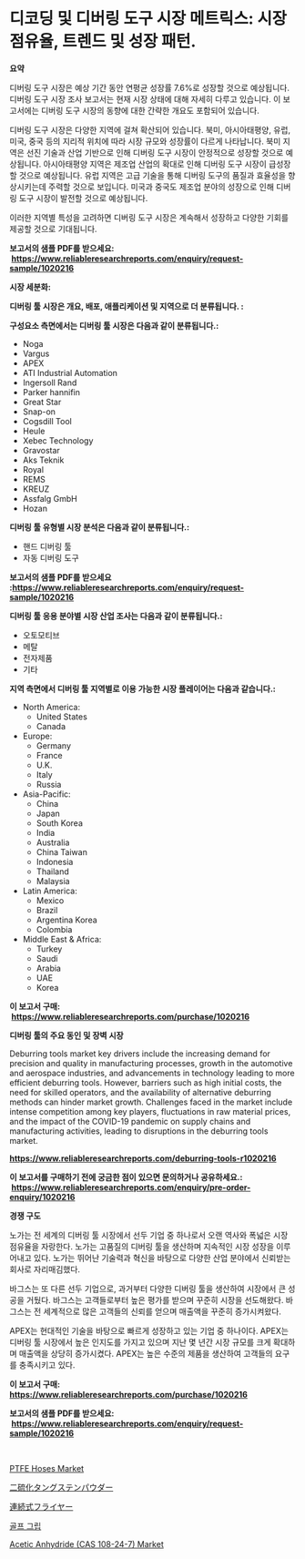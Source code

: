 <p><h1>디코딩 및 디버링 도구 시장 메트릭스: 시장 점유율, 트렌드 및 성장 패턴.</h1></p><p><strong>요약</strong></p>
<p><p>디버링 도구 시장은 예상 기간 동안 연평균 성장률 7.6%로 성장할 것으로 예상됩니다. 디버링 도구 시장 조사 보고서는 현재 시장 상태에 대해 자세히 다루고 있습니다. 이 보고서에는 디버링 도구 시장의 동향에 대한 간략한 개요도 포함되어 있습니다.</p><p>디버링 도구 시장은 다양한 지역에 걸쳐 확산되어 있습니다. 북미, 아시아태평양, 유럽, 미국, 중국 등의 지리적 위치에 따라 시장 규모와 성장률이 다르게 나타납니다. 북미 지역은 선진 기술과 산업 기반으로 인해 디버링 도구 시장이 안정적으로 성장할 것으로 예상됩니다. 아시아태평양 지역은 제조업 산업의 확대로 인해 디버링 도구 시장이 급성장할 것으로 예상됩니다. 유럽 지역은 고급 기술을 통해 디버링 도구의 품질과 효율성을 향상시키는데 주력할 것으로 보입니다. 미국과 중국도 제조업 분야의 성장으로 인해 디버링 도구 시장이 발전할 것으로 예상됩니다.</p><p>이러한 지역별 특성을 고려하면 디버링 도구 시장은 계속해서 성장하고 다양한 기회를 제공할 것으로 기대됩니다.</p></p>
<p><strong>보고서의 샘플 PDF를 받으세요: &nbsp;<a href="https://www.reliableresearchreports.com/enquiry/request-sample/1020216">https://www.reliableresearchreports.com/enquiry/request-sample/1020216</a></strong></p>
<p><strong>시장 세분화:</strong></p>
<p><strong> 디버링 툴 시장은 개요, 배포, 애플리케이션 및 지역으로 더 분류됩니다. :</strong></p>
<p><strong>구성요소 측면에서는 디버링 툴 시장은 다음과 같이 분류됩니다.:</strong></p>
<p><ul><li>Noga</li><li>Vargus</li><li>APEX</li><li>ATI Industrial Automation</li><li>Ingersoll Rand</li><li>Parker hannifin</li><li>Great Star</li><li>Snap-on</li><li>Cogsdill Tool</li><li>Heule</li><li>Xebec Technology</li><li>Gravostar</li><li>Aks Teknik</li><li>Royal</li><li>REMS</li><li>KREUZ</li><li>Assfalg GmbH</li><li>Hozan</li></ul></p>
<p><strong> 디버링 툴 유형별 시장 분석은 다음과 같이 분류됩니다.:</strong></p>
<p><ul><li>핸드 디버링 툴</li><li>자동 디버링 도구</li></ul></p>
<p><strong>보고서의 샘플 PDF를 받으세요 :<a href="https://www.reliableresearchreports.com/enquiry/request-sample/1020216">https://www.reliableresearchreports.com/enquiry/request-sample/1020216</a></strong></p>
<p><strong> 디버링 툴 응용 분야별 시장 산업 조사는 다음과 같이 분류됩니다.:</strong></p>
<p><ul><li>오토모티브</li><li>메탈</li><li>전자제품</li><li>기타</li></ul></p>
<p><strong>지역 측면에서 디버링 툴 지역별로 이용 가능한 시장 플레이어는 다음과 같습니다.:</strong></p>
<p><ul>
    <li>
        North America:
        <ul>
            <li>United States</li>
            <li>Canada</li>
        </ul>
    </li>
    <li>
        Europe:
        <ul>
            <li>Germany</li>
            <li>France</li>
            <li>U.K.</li>
            <li>Italy</li>
            <li>Russia</li>
        </ul>
    </li>
    <li>
        Asia-Pacific:
        <ul>
            <li>China</li>
            <li>Japan</li>
            <li>South Korea</li>
            <li>India</li>
            <li>Australia</li>
            <li>China Taiwan</li>
            <li>Indonesia</li>
            <li>Thailand</li>
            <li>Malaysia</li>
        </ul>
    </li>
    <li>
        Latin America:
        <ul>
            <li>Mexico</li>
            <li>Brazil</li>
            <li>Argentina Korea</li>
            <li>Colombia</li>
        </ul>
    </li>
    <li>
        Middle East & Africa:
        <ul>
            <li>Turkey</li>
            <li>Saudi</li>
            <li>Arabia</li>
            <li>UAE</li>
            <li>Korea</li>
        </ul>
    </li>
    </ul></p>
<p><strong>이 보고서 구매: &nbsp;<a href="https://www.reliableresearchreports.com/purchase/1020216">https://www.reliableresearchreports.com/purchase/1020216</a></strong></p>
<p><strong>디버링 툴의 주요 동인 및 장벽 시장</strong></p>
<p><p>Deburring tools market key drivers include the increasing demand for precision and quality in manufacturing processes, growth in the automotive and aerospace industries, and advancements in technology leading to more efficient deburring tools. However, barriers such as high initial costs, the need for skilled operators, and the availability of alternative deburring methods can hinder market growth. Challenges faced in the market include intense competition among key players, fluctuations in raw material prices, and the impact of the COVID-19 pandemic on supply chains and manufacturing activities, leading to disruptions in the deburring tools market.</p></p>
<p><strong><a href="https://www.reliableresearchreports.com/deburring-tools-r1020216">https://www.reliableresearchreports.com/deburring-tools-r1020216</a></strong></p>
<p><strong>이 보고서를 구매하기 전에 궁금한 점이 있으면 문의하거나 공유하세요.: &nbsp;<a href="https://www.reliableresearchreports.com/enquiry/pre-order-enquiry/1020216">https://www.reliableresearchreports.com/enquiry/pre-order-enquiry/1020216</a></strong></p>
<p><strong>경쟁 구도</strong></p>
<p><p>노가는 전 세계의 디버링 툴 시장에서 선두 기업 중 하나로서 오랜 역사와 폭넓은 시장 점유율을 자랑한다. 노가는 고품질의 디버링 툴을 생산하며 지속적인 시장 성장을 이루어내고 있다. 노가는 뛰어난 기술력과 혁신을 바탕으로 다양한 산업 분야에서 신뢰받는 회사로 자리매김했다.</p><p>바그스는 또 다른 선두 기업으로, 과거부터 다양한 디버링 툴을 생산하여 시장에서 큰 성공을 거뒀다. 바그스는 고객들로부터 높은 평가를 받으며 꾸준히 시장을 선도해왔다. 바그스는 전 세계적으로 많은 고객들의 신뢰를 얻으며 매출액을 꾸준히 증가시켜왔다.</p><p>APEX는 현대적인 기술을 바탕으로 빠르게 성장하고 있는 기업 중 하나이다. APEX는 디버링 툴 시장에서 높은 인지도를 가지고 있으며 지난 몇 년간 시장 규모를 크게 확대하며 매출액을 상당히 증가시켰다. APEX는 높은 수준의 제품을 생산하여 고객들의 요구를 충족시키고 있다.</p></p>
<p><strong>이 보고서 구매: &nbsp; <a href="https://www.reliableresearchreports.com/purchase/1020216">https://www.reliableresearchreports.com/purchase/1020216</a></strong></p>
<p><strong>보고서의 샘플 PDF를 받으세요: &nbsp;<a href="https://www.reliableresearchreports.com/enquiry/request-sample/1020216">https://www.reliableresearchreports.com/enquiry/request-sample/1020216</a></strong><strong></strong></p>
<p>&nbsp;</p>
<p><p><a href="https://issuu.com/reportprime-2/docs/ptfe-hoses-market-size-2030.pptx">PTFE Hoses Market</a></p><p><a href="https://github.com/hwbcz413288296/Market-Research-Report-List-1/blob/main/223256231483.md">二硫化タングステンパウダー</a></p><p><a href="https://github.com/efcvopdgkdx128/Market-Research-Report-List-1/blob/main/787340831482.md">連続式フライヤー</a></p><p><a href="https://github.com/fredrickeglers/Market-Research-Report-List-1/blob/main/601687228999.md">골프 그립</a></p><p><a href="https://www.linkedin.com/pulse/acetic-anhydride-cas-108-24-7-market-size-share-global-analysis-giluc?trackingId=QttwXjeuftoe%2FIMnmNb8qg%3D%3D">Acetic Anhydride (CAS 108-24-7) Market</a></p></p>